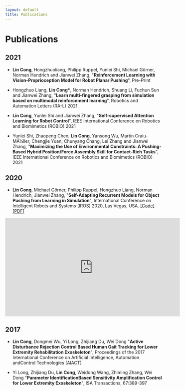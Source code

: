 ```yaml
---
layout: default
title: Publications
---
```

# Publications

## 2021

- **Lin Cong**, Hongzhuoliang, Philipp Ruppel, Yunlei Shi, Michael Görner, Norman Hendrich and Jianwei Zhang, "**Reinforcement Learning with Vision-Proprioception Model for Robot Planar Pushing**", Pre-Print

- Hongzhuo Liang, **Lin Cong\***, Norman Hendrich, Shuang Li, Fuchun Sun and Jianwei Zhang, "**Learn multi-fingered grasping from simulation based on multimodal reinforcement learning**", Robotics and Automation Letters (RA-L) 2021

- **Lin Cong**, Yunlei Shi and Jianwei Zhang, "**Self-supervised Attention Learning for Robot Control**", IEEE International Conference on Robotics and Biomimetics (ROBIO) 2021

- Yunlei Shi, Zhaopeng Chen, **Lin Cong**, Yansong Wu, Martin Craiu-MÃ¼ller, Chengjie Yuan, Chunyang Chang, Lei Zhang and Jianwei Zhang, "**Maximizing the Use of Environmental Constraints: A Pushing-Based Hybrid Position/Force Assembly Skill for Contact-Rich Tasks**", IEEE International Conference on Robotics and Biomimetics (ROBIO) 2021


## 2020

- **Lin Cong**, Michael Görner, Philipp Ruppel, Hongzhuo Liang, Norman Hendrich, Jianwei Zhang, "**Self-Adapting Recurrent Models for Object Pushing from Learning in Simulation**", International Conference on Intelligent Robots and Systems (IROS) 2020, Las Vegas, USA. [[Code]](https://github.com/HitLyn/RMPPI) [[PDF]](https://arxiv.org/abs/2007.13421)

<div style="text-align:center">
<iframe width="560" height="315" src="https://www.youtube.com/embed/z-gTJMs9tFg" frameborder="0" allow="accelerometer; autoplay; encrypted-media; gyroscope; picture-in-picture" allowfullscreen></iframe>
</div>


## 2017
- **Lin Cong**, Dongmei Wu, Yi Long, Zhijiang Du, Wei Dong "**Active Disturbance Rejection Control Based Human Gait Tracking for Lower Extremity Rehabilitation Exoskeleton**", Proceedings of the 2017 International Conference on Artificial Intelligence, Automation andControl Technologies (AIACT)

- Yi Long, Zhijiang Du, **Lin Cong**, Weidong Wang, Zhiming Zhang, Wei Dong "**Parameter IdentificationBased Sensitivity Amplification Control for Lower Extremity Exoskeleton**", ISA Transactions, 67:389-397

